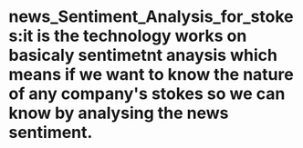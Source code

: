 # news_Sentiment_Analysis_for_stokes:it is the technology works on basicaly sentimetnt anaysis which means if we want to know the nature of  any company's stokes so we can know by analysing the news sentiment.
